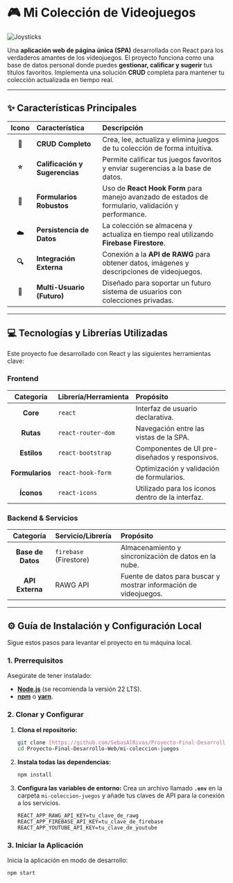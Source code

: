 # 🎮 Mi Colección de Videojuegos

![Joysticks](https://i.imgur.com/k6lP09B.png)

Una **aplicación web de página única (SPA)** desarrollada con React para los verdaderos amantes de los videojuegos. El proyecto funciona como una base de datos personal donde puedes **gestionar, calificar y sugerir** tus títulos favoritos. Implementa una solución **CRUD** completa para mantener tu colección actualizada en tiempo real.

---

## ✨ Características Principales

| Icono | Característica | Descripción |
| :---: | :--- | :--- |
| **🚀** | **CRUD Completo** | Crea, lee, actualiza y elimina juegos de tu colección de forma intuitiva. |
| **⭐** | **Calificación y Sugerencias** | Permite calificar tus juegos favoritos y enviar sugerencias a la base de datos. |
| **🧱** | **Formularios Robustos** | Uso de **React Hook Form** para manejo avanzado de estados de formulario, validación y performance. |
| **☁️** | **Persistencia de Datos** | La colección se almacena y actualiza en tiempo real utilizando **Firebase Firestore**. |
| **🔍** | **Integración Externa** | Conexión a la **API de RAWG** para obtener datos, imágenes y descripciones de videojuegos. |
| **👤** | **Multi-Usuario (Futuro)** | Diseñado para soportar un futuro sistema de usuarios con colecciones privadas. |

---

## 💻 Tecnologías y Librerías Utilizadas

Este proyecto fue desarrollado con React y las siguientes herramientas clave:

### Frontend
| Categoría | Librería/Herramienta | Propósito |
| :---: | :--- | :--- |
| **Core** | `react` | Interfaz de usuario declarativa. |
| **Rutas** | `react-router-dom` | Navegación entre las vistas de la SPA. |
| **Estilos** | `react-bootstrap` | Componentes de UI pre-diseñados y responsivos. |
| **Formularios** | `react-hook-form` | Optimización y validación de formularios. |
| **Íconos** | `react-icons` | Utilizado para los iconos dentro de la interfaz. |

### Backend & Servicios
| Categoría | Servicio/Librería | Propósito |
| :---: | :--- | :--- |
| **Base de Datos** | `firebase` (Firestore) | Almacenamiento y sincronización de datos en la nube. |
| **API Externa** | RAWG API | Fuente de datos para buscar y mostrar información de videojuegos. |

---

## ⚙️ Guía de Instalación y Configuración Local

Sigue estos pasos para levantar el proyecto en tu máquina local.

### 1. Prerrequisitos
Asegúrate de tener instalado:
* **[Node.js](https://nodejs.org/)** (se recomienda la versión 22 LTS).
* **[npm](https://www.npmjs.com/)** o **[yarn](https://yarnpkg.com/)**.

### 2. Clonar y Configurar

1.  **Clona el repositorio:**
    ```bash
    git clone [https://github.com/SebasAlRivas/Proyecto-Final-Desarrollo-Web.git](https://github.com/SebasAlRivas/Proyecto-Final-Desarrollo-Web.git)
    cd Proyecto-Final-Desarrollo-Web/mi-coleccion-juegos
    ```

2.  **Instala todas las dependencias:**
    ```bash
    npm install
    ```

3.  **Configura las variables de entorno:**
    Crea un archivo llamado **`.env`** en la carpeta `mi-coleccion-juegos` y añade tus claves de API para la conexión a los servicios.

    ```
    REACT_APP_RAWG_API_KEY=tu_clave_de_rawg
    REACT_APP_FIREBASE_API_KEY=tu_clave_de_firebase
    REACT_APP_YOUTUBE_API_KEY=tu_clave_de_youtube
    ```

### 3. Iniciar la Aplicación

Inicia la aplicación en modo de desarrollo:

```bash
npm start